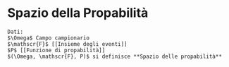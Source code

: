 # Spazio della Propabilità
```ad-def
Dati:
$\Omega$ Campo campionario
$\mathscr{F}$ [[Insieme degli eventi]]
$P$ [[Funzione di propabilità]]
$(\Omega, \mathscr{F}, P)$ si definisce **Spazio delle propabilità**
```

